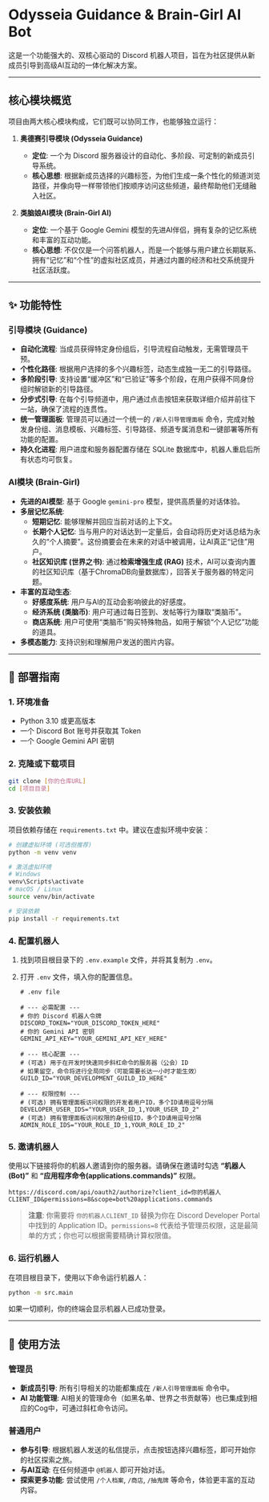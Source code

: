 # Odysseia Guidance & Brain-Girl AI Bot

这是一个功能强大的、双核心驱动的 Discord 机器人项目，旨在为社区提供从新成员引导到高级AI互动的一体化解决方案。

---

## 核心模块概览

项目由两大核心模块构成，它们既可以协同工作，也能够独立运行：

1.  **奥德赛引导模块 (Odysseia Guidance)**
    *   **定位**: 一个为 Discord 服务器设计的自动化、多阶段、可定制的新成员引导系统。
    *   **核心思想**: 根据新成员选择的兴趣标签，为他们生成一条个性化的频道浏览路径，并像向导一样带领他们按顺序访问这些频道，最终帮助他们无缝融入社区。

2.  **类脑娘AI模块 (Brain-Girl AI)**
    *   **定位**: 一个基于 Google Gemini 模型的先进AI伴侣，拥有复杂的记忆系统和丰富的互动功能。
    *   **核心思想**: 不仅仅是一个问答机器人，而是一个能够与用户建立长期联系、拥有“记忆”和“个性”的虚拟社区成员，并通过内置的经济和社交系统提升社区活跃度。

---

## ✨ 功能特性

### 引导模块 (Guidance)

-   **自动化流程**: 当成员获得特定身份组后，引导流程自动触发，无需管理员干预。
-   **个性化路径**: 根据用户选择的多个兴趣标签，动态生成独一无二的引导路径。
-   **多阶段引导**: 支持设置“缓冲区”和“已验证”等多个阶段，在用户获得不同身份组时解锁新的引导路径。
-   **分步式引导**: 在每个引导频道中，用户通过点击按钮来获取详细介绍并前往下一站，确保了流程的连贯性。
-   **统一管理面板**: 管理员可以通过一个统一的 `/新人引导管理面板` 命令，完成对触发身份组、消息模板、兴趣标签、引导路径、频道专属消息和一键部署等所有功能的配置。
-   **持久化进程**: 用户进度和服务器配置存储在 SQLite 数据库中，机器人重启后所有状态均可恢复。

### AI模块 (Brain-Girl)

-   **先进的AI模型**: 基于 Google `gemini-pro` 模型，提供高质量的对话体验。
-   **多层记忆系统**:
    -   **短期记忆**: 能够理解并回应当前对话的上下文。
    -   **长期个人记忆**: 当与用户的对话达到一定量后，会自动将历史对话总结为永久的“个人摘要”。这份摘要会在未来的对话中被调用，让AI真正“记住”用户。
    -   **社区知识库 (世界之书)**: 通过**检索增强生成 (RAG)** 技术，AI可以查询内置的社区知识库（基于ChromaDB向量数据库），回答关于服务器的特定问题。
-   **丰富的互动生态**:
    -   **好感度系统**: 用户与AI的互动会影响彼此的好感度。
    -   **经济系统 (类脑币)**: 用户可通过每日签到、发帖等行为赚取“类脑币”。
    -   **商店系统**: 用户可使用“类脑币”购买特殊物品，如用于解锁“个人记忆”功能的道具。
-   **多模态能力**: 支持识别和理解用户发送的图片内容。

---

## 🚀 部署指南

### 1. 环境准备

-   Python 3.10 或更高版本
-   一个 Discord Bot 账号并获取其 Token
-   一个 Google Gemini API 密钥

### 2. 克隆或下载项目

```bash
git clone [你的仓库URL]
cd [项目目录]
```

### 3. 安装依赖

项目依赖存储在 `requirements.txt` 中。建议在虚拟环境中安装：

```bash
# 创建虚拟环境 (可选但推荐)
python -m venv venv

# 激活虚拟环境
# Windows
venv\Scripts\activate
# macOS / Linux
source venv/bin/activate

# 安装依赖
pip install -r requirements.txt
```

### 4. 配置机器人

1.  找到项目根目录下的 `.env.example` 文件，并将其复制为 `.env`。
2.  打开 `.env` 文件，填入你的配置信息。

    ```env
    # .env file

    # --- 必需配置 ---
    # 你的 Discord 机器人令牌
    DISCORD_TOKEN="YOUR_DISCORD_TOKEN_HERE"
    # 你的 Gemini API 密钥
    GEMINI_API_KEY="YOUR_GEMINI_API_KEY_HERE"

    # --- 核心配置 ---
    # (可选) 用于在开发时快速同步斜杠命令的服务器（公会）ID
    # 如果留空，命令将进行全局同步（可能需要长达一小时才能生效）
    GUILD_ID="YOUR_DEVELOPMENT_GUILD_ID_HERE"

    # --- 权限控制 ---
    # (可选) 拥有管理面板访问权限的开发者用户ID，多个ID请用逗号分隔
    DEVELOPER_USER_IDS="YOUR_USER_ID_1,YOUR_USER_ID_2"
    # (可选) 拥有管理面板访问权限的身份组ID，多个ID请用逗号分隔
    ADMIN_ROLE_IDS="YOUR_ROLE_ID_1,YOUR_ROLE_ID_2"
    ```

### 5. 邀请机器人

使用以下链接将你的机器人邀请到你的服务器。请确保在邀请时勾选 **“机器人(Bot)”** 和 **“应用程序命令(applications.commands)”** 权限。

`https://discord.com/api/oauth2/authorize?client_id=你的机器人CLIENT_ID&permissions=8&scope=bot%20applications.commands`

> **注意**: 你需要将 `你的机器人CLIENT_ID` 替换为你在 Discord Developer Portal 中找到的 Application ID。`permissions=8` 代表给予管理员权限，这是最简单的方式；你也可以根据需要精确计算权限值。

### 6. 运行机器人

在项目根目录下，使用以下命令运行机器人：

```bash
python -m src.main
```

如果一切顺利，你的终端会显示机器人已成功登录。

---

## 📖 使用方法

### 管理员

-   **新成员引导**: 所有引导相关的功能都集成在 `/新人引导管理面板` 命令中。
-   **AI 功能管理**: AI相关的管理命令（如黑名单、世界之书贡献等）也已集成到相应的Cog中，可通过斜杠命令访问。

### 普通用户

-   **参与引导**: 根据机器人发送的私信提示，点击按钮选择兴趣标签，即可开始你的社区探索之旅。
-   **与AI互动**: 在任何频道中 `@机器人` 即可开始对话。
-   **探索更多功能**: 尝试使用 `/个人档案`, `/商店`, `/抽鬼牌` 等命令，体验更丰富的互动内容。